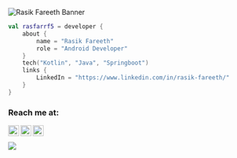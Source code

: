 ![Rasik Fareeth Banner](https://raw.github.com/rasfarrf5/rasfarrf5/master/github.png)

```kotlin
val rasfarrf5 = developer {
    about {
        name = "Rasik Fareeth"
        role = "Android Developer"
    }
    tech("Kotlin", "Java", "Springboot")
    links {
        LinkedIn = "https://www.linkedin.com/in/rasik-fareeth/"
    }
}
```

### Reach me at:
<a href="https://twitter.com/rasik_rf5">
  <img align="left" alt="Shekhar's Twitter" width="22px" src="https://cdn.jsdelivr.net/npm/simple-icons@v3/icons/twitter.svg" />
</a>
<a href="https://www.linkedin.com/in/rasik-fareeth">
  <img align="left" alt="Shekhar's Linkdein" width="22px" src="https://cdn.jsdelivr.net/npm/simple-icons@v3/icons/linkedin.svg" />
</a>
<a href="https://github.com/rasfarrf5">
  <img align="left" alt="Shekhar's Github" width="22px" src="https://cdn.jsdelivr.net/npm/simple-icons@v3/icons/github.svg" />
</a>
<br>
<br>

<a href="https://github.com/shekharAggarwal">
  <img align="center" src="https://github-readme-stats.vercel.app/api/top-langs/?username=rasfarrf5&theme=light&hide_langs_below=1" />
</a>
